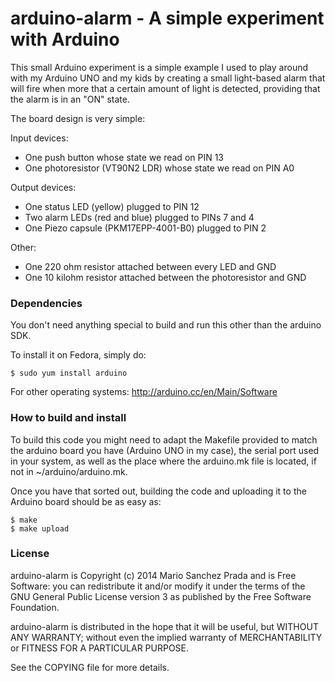# arduino-alarm - A simple experiment with Arduino

This small Arduino experiment is a simple example I used to play
around with my Arduino UNO and my kids by creating a small light-based
alarm that will fire when more that a certain amount of light is
detected, providing that the alarm is in an "ON" state.

The board design is very simple:

Input devices:
 * One push button whose state we read on PIN 13
 * One photoresistor (VT90N2 LDR) whose state we read on PIN A0

Output devices:
 * One status LED (yellow) plugged to PIN 12
 * Two alarm LEDs (red and blue) plugged to PINs 7 and 4
 * One Piezo capsule (PKM17EPP-4001-B0) plugged to PIN 2

Other:
 * One 220 ohm resistor attached between every LED and GND
 * One 10 kilohm resistor attached between the photoresistor and GND

### Dependencies

You don't need anything special to build and run this other than the arduino SDK.

To install it on Fedora, simply do:

    $ sudo yum install arduino

For other operating systems: http://arduino.cc/en/Main/Software

### How to build and install

To build this code you might need to adapt the Makefile provided to
match the arduino board you have (Arduino UNO in my case), the serial
port used in your system, as well as the place where the arduino.mk
file is located, if not in ~/arduino/arduino.mk.

Once you have that sorted out, building the code and uploading it to
the Arduino board should be as easy as:

    $ make
    $ make upload

### License

arduino-alarm is Copyright (c) 2014 Mario Sanchez Prada and is Free
Software: you can redistribute it and/or modify it under the terms of
the GNU General Public License version 3 as published by the Free
Software Foundation.

arduino-alarm is distributed in the hope that it will be useful, but
WITHOUT ANY WARRANTY; without even the implied warranty of
MERCHANTABILITY or FITNESS FOR A PARTICULAR PURPOSE.

See the COPYING file for more details.
